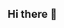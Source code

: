 ## Hi there 👋

<!--
**Yazmin210/Yazmin210** is a ✨ _special_ ✨ repository because its `README.md` (this file) appears on your GitHub profile.

Here are some ideas to get you started:

- 🔭 I’m currently working on ...
- 🌱 I’m currently learning ...
- 👯 I’m looking to collaborate on ...
- 🤔 I’m looking for help with ...
- 💬 Ask me about ...
- 📫 How to reach me: Alvarado.y@northeastern.edu
- 😄 Pronouns: she/her
- ⚡ Fun fact: ...
-->
